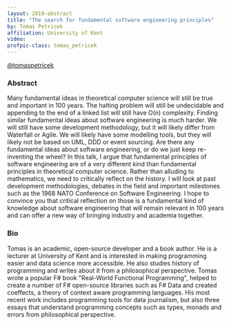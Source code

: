 ```yaml
---
layout: 2019-abstract
title: "The search for fundamental software engineering principles"
by: Tomas Petricek
affiliation: University of Kent
video: 
profpic-class: tomas_petricek
---
```


[@tomaspetricek](https://twitter.com/tomaspetricek)
<br/>

### Abstract

Many fundamental ideas in theoretical computer science will still be true and important in 100 years. The halting problem will still be undecidable and appending to the end of a linked list will still have O(n) complexity. Finding similar fundamental ideas about software engineering is much harder. We will still have some development methodology, but it will likely differ from Waterfall or Agile. We will likely have some modelling tools, but they will likely not be based on UML, DDD or event sourcing. Are there any fundamental ideas about software engineering, or do we just keep re-inventing the wheel?  In this talk, I argue that fundamental principles of software engineering are of a very different kind than fundamental principles in theoretical computer science. Rather than alluding to mathematics, we need to critically reflect on the history. I will look at past development methodologies, debates in the field and important milestones such as the 1968 NATO Conference on Software Engineering. I hope to convince you that critical reflection on those is a fundamental kind of knowledge about software engineering that will remain relevant in 100 years and can offer a new way of bringing industry and academia together.

### Bio

Tomas is an academic, open-source developer and a book author. He is a lecturer at University of Kent and is interested in making programming easier and data science more accessible. He also studies history of programming and writes about it from a philosophical perspective. Tomas wrote a popular F# book "Real-World Functional Programming", helped to create a number of F# open-source libraries such as F# Data and created coeffects, a theory of context aware programming languages. His most recent work includes programming tools for data journalism, but also three essays that understand programming concepts such as types, monads and errors from philosophical perspective.

